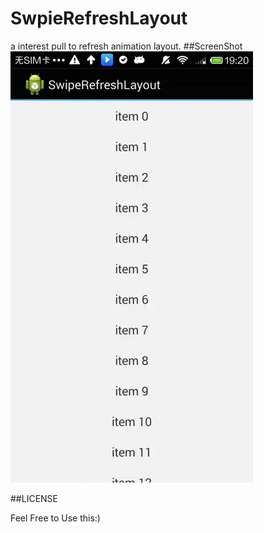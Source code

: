 SwpieRefreshLayout
==================

a interest pull to refresh animation layout.
##ScreenShot
![Alt text](screenshot.gif)&nbsp;

##LICENSE

Feel Free to Use this:)
